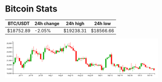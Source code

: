 # Bitcoin Stats

BTC/USDT|24h change|24h high|24h low|
|---|---|---|---|
|$18752.89|-2.05%|$19238.31|$18566.66|

<img src="./chart.svg">
